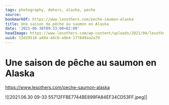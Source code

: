 ```yaml
---
tags: photography, dehors, alaska, peche
source:
bookmarkOf: https://www.lesothers.com/peche-saumon-alaska
title: Une saison de pêche au saumon en Alaska
date: '2021-06-30T09:33:00+02:00'
headImage: https://www.lesothers.com/wp-content/uploads/2021/04/lesothers-outdoor-aventure-peche-saumon-alaska-piaraq-16-e1623683190621.jpg
uuid: 15d29518-a49a-4dc6-a9e4-177849aa2a79
---
```


# Une saison de pêche au saumon en Alaska
https://www.lesothers.com/peche-saumon-alaska

![[2021.06.30 09-33 55712FFBE7744BE899FA84EF34CD53FF.jpeg]]
